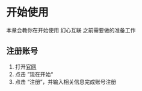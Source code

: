 # 开始使用

本章会教你在开始使用 幻心互联 之前需要做的准备工作

## 注册账号

1. 打开[官网](https://2mc.shop/)
2. 点击 ”现在开始“
3. 点击 “注册”，并输入相关信息完成账号注册
